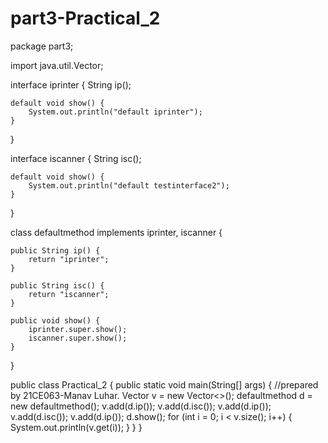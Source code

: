 # part3-Practical_2
package part3;

import java.util.Vector;

interface iprinter {
	String ip();

	default void show() {
		System.out.println("default iprinter");
	}
}

interface iscanner {
	String isc();

	default void show() {
		System.out.println("default testinterface2");
	}
}

class defaultmethod implements iprinter, iscanner {

	public String ip() {
		return "iprinter";
	}

	public String isc() {
		return "iscanner";
	}

	public void show() {
		iprinter.super.show();
		iscanner.super.show();
	}
}

public class Practical_2 {
	public static void main(String[] args) {
//prepared by 21CE063-Manav Luhar.
		Vector<String> v = new Vector<>();
		defaultmethod d = new defaultmethod();
		v.add(d.ip());
		v.add(d.isc());
		v.add(d.ip());
		v.add(d.isc());
		v.add(d.ip());
		d.show();
		for (int i = 0; i < v.size(); i++) {
			System.out.println(v.get(i));
		}
	}
}
